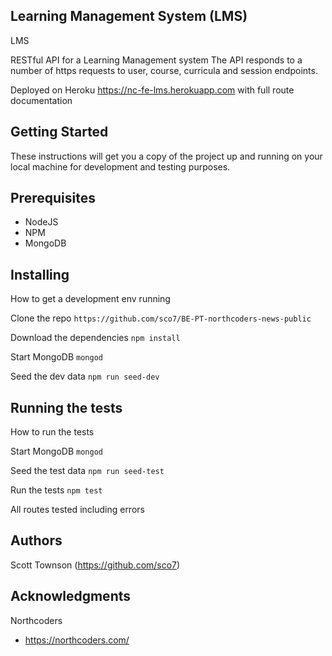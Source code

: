 ## Learning Management System (LMS)

LMS

 RESTful API for a Learning Management system  The API responds to a number of https requests to user, course, curricula and session endpoints.  

Deployed on Heroku  https://nc-fe-lms.herokuapp.com with full route documentation

## Getting Started

These instructions will get you a copy of the project up and running on your local machine for development and testing purposes.

## Prerequisites

* NodeJS
* NPM
* MongoDB

## Installing

How to get a development env running

Clone the repo
```https://github.com/sco7/BE-PT-northcoders-news-public```

Download the dependencies
```npm install```

Start MongoDB
```mongod```

Seed the dev data
```npm run seed-dev```

## Running the tests

How to run the tests

Start MongoDB
```mongod```

Seed the test data
```npm run seed-test```

Run the tests
```npm test```

All routes tested including errors

## Authors

Scott Townson (https://github.com/sco7)

## Acknowledgments

Northcoders
* https://northcoders.com/